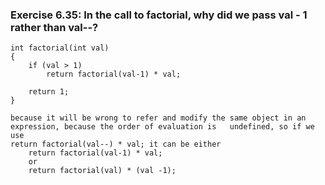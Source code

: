 ### Exercise 6.35: In the call to factorial, why did we pass val - 1 rather than val--?

    int factorial(int val)
    {
        if (val > 1)
            return factorial(val-1) * val;
        
        return 1;
    }

    because it will be wrong to refer and modify the same object in an expression, because the order of evaluation is   undefined, so if we use     
    return factorial(val--) * val; it can be either     
        return factorial(val-1) * val;     
        or     
        return factorial(val) * (val -1);     